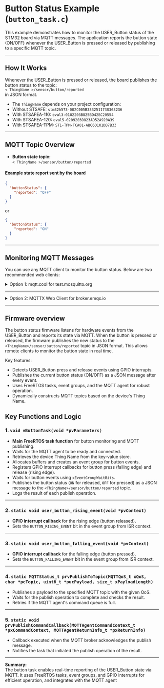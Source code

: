 # Button Status Example (`button_task.c`)

This example demonstrates how to monitor the USER_Button status of the STM32 board via MQTT messages. The application reports the button state (ON/OFF) whenever the USER_Button is pressed or released by publishing to a specific MQTT topic.

---

## How It Works

Whenever the USER_Button is pressed or released, the board publishes the button status to the topic:  
`< ThingName >/sensor/button/reported`  
in JSON format.

- The `ThingName` depends on your project configuration:
- Without STSAFE: `stm32h573-002C005B3332511738363236`
- With STSAFEA-110: `eval3-0102203B825BD42BC20554`
- With STSAFEA-120: `eval5-0209203D823AD52A920A39`
- With STSAFEA-TPM: `ST1-TPM-TCA01-ABC60101DD7B33`

---

## MQTT Topic Overview

- **Button state topic:**  
  `< ThingName >/sensor/button/reported`

#### Example state report sent by the board

```json
{
  "buttonStatus": {
    "reported": "OFF"
  }
}
```
or
```json
{
  "buttonStatus": {
    "reported": "ON"
  }
}
```

---

## Monitoring MQTT Messages

You can use any MQTT client to monitor the button status. Below are two recommended web clients:

<details>
  <summary>Option 1: mqtt.cool for test.mosquitto.org</summary>

1. Open [mqtt.cool](https://testclient-cloud.mqtt.cool/)
2. Connect to `test.mosquitto.org` on port `1883`.
3. Subscribe to the topic:  
   `< ThingName >/sensor/button/reported`  
   (e.g. `stm32h573-002C005B3332511738363236/sensor/button/reported`)
4. Press the USER_Button on your board.
5. You will see messages published by your board.

![alt text](../../../assets/mqtt_cool_button_reported.png)

</details>

---

<details>
  <summary>Option 2: MQTTX Web Client for broker.emqx.io</summary>

1. Connect to [mqttx.app web-client](https://mqttx.app/web-client) and connect to `broker.emqx.io` on port `1883`.

![alt text](../../../assets/emqx_mqtt_connect.png)

2. Subscribe to the topic:  
   `< ThingName >/sensor/button/reported`  
   (e.g. `stm32h573-002C005B3332511738363236/sensor/button/reported`)

3. Press the USER_Button on your board.

4. You will see messages published by your board.

![alt text](../../../assets/emqx_mqtt_button_reported.png)

</details>

---

## Firmware overview

The button status firmware listens for hardware events from the USER_Button and reports its state via MQTT. When the button is pressed or released, the firmware publishes the new status to the `<ThingName>/sensor/button/reported` topic in JSON format. This allows remote clients to monitor the button state in real time.

Key features:
- Detects USER_Button press and release events using GPIO interrupts.
- Publishes the current button status (ON/OFF) as a JSON message after every event.
- Uses FreeRTOS tasks, event groups, and the MQTT agent for robust operation.
- Dynamically constructs MQTT topics based on the device's Thing Name.

## Key Functions and Logic

### 1. `void vButtonTask(void *pvParameters)`

- **Main FreeRTOS task function** for button monitoring and MQTT publishing.
- Waits for the MQTT agent to be ready and connected.
- Retrieves the device Thing Name from the key-value store.
- Allocates buffers and creates an event group for button events.
- Registers GPIO interrupt callbacks for button press (falling edge) and release (rising edge).
- Waits for button events using `xEventGroupWaitBits`.
- Publishes the button status (`ON` for released, `OFF` for pressed) as a JSON message to the `<ThingName>/sensor/button/reported` topic.
- Logs the result of each publish operation.

---

### 2. `static void user_button_rising_event(void *pvContext)`

- **GPIO interrupt callback** for the rising edge (button released).
- Sets the `BUTTON_RISING_EVENT` bit in the event group from ISR context.

---

### 3. `static void user_button_falling_event(void *pvContext)`

- **GPIO interrupt callback** for the falling edge (button pressed).
- Sets the `BUTTON_FALLING_EVENT` bit in the event group from ISR context.

---

### 4. `static MQTTStatus_t prvPublishToTopic(MQTTQoS_t xQoS, char *pcTopic, uint8_t *pucPayload, size_t xPayloadLength)`

- Publishes a payload to the specified MQTT topic with the given QoS.
- Waits for the publish operation to complete and checks the result.
- Retries if the MQTT agent's command queue is full.

---

### 5. `static void prvPublishCommandCallback(MQTTAgentCommandContext_t *pxCommandContext, MQTTAgentReturnInfo_t *pxReturnInfo)`

- Callback executed when the MQTT broker acknowledges the publish message.
- Notifies the task that initiated the publish operation of the result.

---

**Summary:**  
The button task enables real-time reporting of the USER_Button state via MQTT. It uses FreeRTOS tasks, event groups, and GPIO interrupts for efficient operation, and integrates with the MQTT agent
